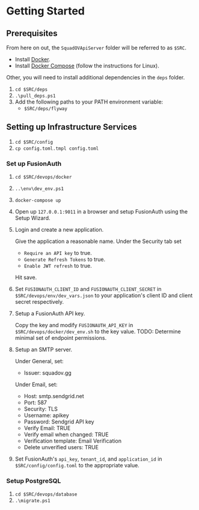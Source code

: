 # Getting Started

## Prerequisites

From here on out, the `SquadOVApiServer` folder will be referred to as `$SRC`.

* Install [Docker](https://docs.docker.com/docker-for-windows/wsl/).
* Install [Docker Compose](https://docs.docker.com/compose/install/) (follow the instructions for Linux).

Other, you will need to install additional dependencies in the `deps` folder.

1. `cd $SRC/deps`
2. `.\pull_deps.ps1`
3. Add the following paths to your PATH environment variable:
    * `$SRC/deps/flyway`

## Setting up Infrastructure Services

1. `cd $SRC/config`
2. `cp config.toml.tmpl config.toml`

### Set up FusionAuth

1. `cd $SRC/devops/docker`
2. `..\env\dev_env.ps1`
3. `docker-compose up`
4. Open up `127.0.0.1:9011` in a browser and setup FusionAuth using the Setup Wizard.
5. Login and create a new application.

    Give the application a reasonable name. Under the Security tab set

    * `Require an API key` to true.
    * `Generate Refresh Tokens` to true.
    * `Enable JWT refresh` to true.

    Hit save.
6. Set `FUSIONAUTH_CLIENT_ID` and `FUSIONAUTH_CLIENT_SECRET` in `$SRC/devops/env/dev_vars.json` to your application's client ID and client secret respectively.
7. Setup a FusionAuth API key.

    Copy the key and modify `FUSIONAUTH_API_KEY` in `$SRC/devops/docker/dev_env.sh` to the key value.
    TODO: Determine minimal set of endpoint permissions.
8. Setup an SMTP server.

    Under General, set:
    * Issuer: squadov.gg

    Under Email, set:

    * Host: smtp.sendgrid.net
    * Port: 587
    * Security: TLS
    * Username: apikey
    * Password: Sendgrid API key
    * Verify Email: TRUE
    * Verify email when changed: TRUE
    * Verification template: Email Verification
    * Delete unverified users: TRUE
9. Set FusionAuth's `api_key`, `tenant_id`, and `application_id` in `$SRC/config/config.toml` to the appropriate value.

### Setup PostgreSQL

1. `cd $SRC/devops/database`
2. `.\migrate.ps1`